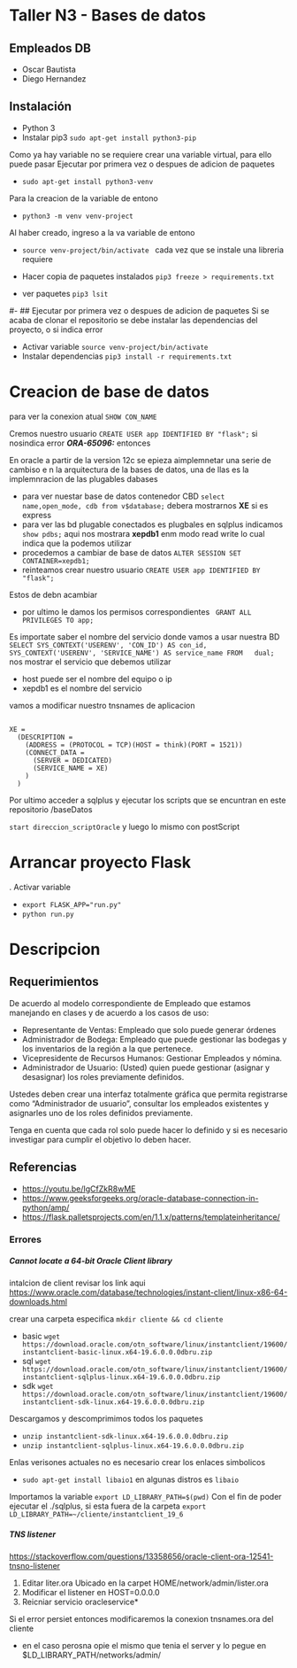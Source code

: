 # Taller N3 - Bases de datos
## Empleados DB

- Oscar Bautista
- Diego Hernandez


## Instalación 

- Python 3 
- Instalar pip3 ```sudo apt-get install python3-pip ```

 Como ya hay variable no se requiere crear una variable virtual, para ello  puede pasar  Ejecutar por primera vez  o despues de adicion de paquetes  
- ```sudo apt-get install python3-venv ```

Para la creacion de la variable  de entono 
- ``` python3 -m venv venv-project ```

Al haber creado, ingreso a la va variable de entono 

- ```source venv-project/bin/activate ```
cada vez que se instale una libreria requiere 

- Hacer copia de paquetes instalados ```pip3 freeze > requirements.txt ```
- ver paquetes ```pip3 lsit ```


#- ## Ejecutar por primera vez  o despues de adicion de paquetes 
Si se acaba de clonar el repositorio se debe instalar las dependencias del proyecto, o si indica error 

- Activar variable ```source venv-project/bin/activate ```
- Instalar dependencias ```pip3 install -r requirements.txt ```


# Creacion de base de datos

para ver la conexion atual ```SHOW CON_NAME```

Cremos nuestro usuario ```CREATE USER app IDENTIFIED BY "flask";``` si nosindica error ***ORA-65096:*** entonces 

En oracle a partir de la version 12c se epieza aimplemnetar una serie de cambiso e n la arquitectura de la bases de datos, una de llas es la implemnracion de las plugables dabases 

- para ver nuestar base de datos contenedor CBD ```select name,open_mode, cdb from v$database;``` debera mostrarnos **XE** si es express
- para ver las bd plugable conectados es plugbales en sqlplus indicamos ```show pdbs;``` aqui nos mostrara **xepdb1** enm modo read write lo cual indica que la podemos utilizar 
- procedemos a cambiar de base de datos ``` ALTER SESSION SET CONTAINER=xepdb1; ```
- reinteamos crear nuestro usuario ```CREATE USER app IDENTIFIED BY "flask";```

 Estos de debn acambiar 

- por ultimo le damos los permisos correspondientes ``` GRANT ALL PRIVILEGES TO app;```

Es importate saber el nombre del servicio donde vamos a usar nuestra BD ```SELECT SYS_CONTEXT('USERENV', 'CON_ID') AS con_id, SYS_CONTEXT('USERENV', 'SERVICE_NAME') AS service_name FROM   dual;```
nos mostrar el  servicio que debemos utilizar
- host puede ser el nombre del equipo o ip 
- xepdb1 es el nombre del servicio 


vamos a modificar nuestro tnsnames de aplicacion

<pre><code>
XE =
  (DESCRIPTION =
    (ADDRESS = (PROTOCOL = TCP)(HOST = think)(PORT = 1521))
    (CONNECT_DATA =
      (SERVER = DEDICATED)
      (SERVICE_NAME = XE)
    )
  )
</pre></code>



Por ultimo acceder a sqlplus y ejecutar los scripts que se encuntran en este repositorio /baseDatos

```start direccion_scriptOracle``` y luego lo mismo con postScript


# Arrancar proyecto Flask 
. Activar variable 
- ```export FLASK_APP="run.py" ```
- ```python run.py ```



# Descripcion 

## Requerimientos
De acuerdo al modelo correspondiente de Empleado que estamos manejando en clases y de
acuerdo a los casos de uso:

- Representante de Ventas: Empleado que solo puede generar órdenes
- Administrador de Bodega: Empleado que puede gestionar las bodegas y los 
    inventarios de la región a la que pertenece.
- Vicepresidente de Recursos Humanos: Gestionar Empleados y nómina.
- Administrador de Usuario: (Usted) quien puede gestionar (asignar y desasignar) los
roles previamente definidos.

Ustedes deben crear una interfaz totalmente gráfica que permita registrarse como
“Administrador de usuario”, consultar los empleados existentes y asignarles uno de los roles
definidos previamente.

Tenga en cuenta que cada rol solo puede hacer lo definido y si es necesario investigar para
cumplir el objetivo lo deben hacer.

## Referencias

- https://youtu.be/IgCfZkR8wME
- https://www.geeksforgeeks.org/oracle-database-connection-in-python/amp/
- https://flask.palletsprojects.com/en/1.1.x/patterns/templateinheritance/


### Errores 

##### Cannot locate a 64-bit Oracle Client library
intalcion de client  revisar los link aqui https://www.oracle.com/database/technologies/instant-client/linux-x86-64-downloads.html

crear una carpeta especifica 
``` mkdir cliente && cd cliente ```

- basic ``` wget https://download.oracle.com/otn_software/linux/instantclient/19600/instantclient-basic-linux.x64-19.6.0.0.0dbru.zip ``` 
- sql   ``` wget https://download.oracle.com/otn_software/linux/instantclient/19600/instantclient-sqlplus-linux.x64-19.6.0.0.0dbru.zip ```
- sdk   ``` wget https://download.oracle.com/otn_software/linux/instantclient/19600/instantclient-sdk-linux.x64-19.6.0.0.0dbru.zip ```

Descargamos y descomprimimos todos los paquetes

- ``` unzip instantclient-sdk-linux.x64-19.6.0.0.0dbru.zip     ```  
- ``` unzip instantclient-sqlplus-linux.x64-19.6.0.0.0dbru.zip ```    

Enlas verisones actuales no es necesario crear los enlaces simbolicos 

- ```sudo apt-get install libaio1``` en algunas distros es ```libaio```

Importamos la variable 
```export LD_LIBRARY_PATH=$(pwd)``` Con el fin de poder ejecutar el ./sqlplus, si esta fuera de la carpeta ```export LD_LIBRARY_PATH=~/cliente/instantclient_19_6```


##### TNS listener 
https://stackoverflow.com/questions/13358656/oracle-client-ora-12541-tnsno-listener
1. Editar liter.ora Ubicado en la carpet HOME/network/admin/lister.ora
2. Modificar el listener en HOST=0.0.0.0
3. Reicniar servicio oracleservice*

Si el error persiet entonces modificaremos la conexion tnsnames.ora del cliente
- en el caso perosna opie el mismo que tenia el server y lo pegue en $LD_LIBRARY_PATH/networks/admin/
